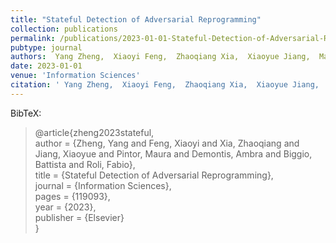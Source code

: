 ```yaml
---
title: "Stateful Detection of Adversarial Reprogramming"
collection: publications
permalink: /publications/2023-01-01-Stateful-Detection-of-Adversarial-Reprogramming
pubtype: journal
authors:  Yang Zheng,  Xiaoyi Feng,  Zhaoqiang Xia,  Xiaoyue Jiang,  Maura Pintor,  Ambra Demontis,  Battista Biggio,  Fabio Roli
date: 2023-01-01
venue: 'Information Sciences'
citation: ' Yang Zheng,  Xiaoyi Feng,  Zhaoqiang Xia,  Xiaoyue Jiang,  Maura Pintor,  Ambra Demontis,  Battista Biggio,  Fabio Roli, &quot;Stateful Detection of Adversarial Reprogramming.&quot; Information Sciences, 2023.'
---
```

BibTeX: 
>@article{zheng2023stateful,<br>    author = {Zheng, Yang and Feng, Xiaoyi and Xia, Zhaoqiang and Jiang, Xiaoyue and Pintor, Maura and Demontis, Ambra and Biggio, Battista and Roli, Fabio},<br>    title = {Stateful Detection of Adversarial Reprogramming},<br>    journal = {Information Sciences},<br>    pages = {119093},<br>    year = {2023},<br>    publisher = {Elsevier}<br>}<br>